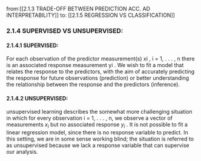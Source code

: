 from:[[2.1.3 TRADE-OFF BETWEEN PREDICTION ACC. AD INTERPRETABILITY]]
to: [[2.1.5 REGRESSION VS CLASSIFICATION]]
### 2.1.4 SUPERVISED VS UNSUPERVISED:
#### 2.1.4.1 SUPERVISED:
For each observation of the predictor measurement(s) xi , i = 1, . . . , n there is an associated response measurement yi . We wish to fit a model that relates the response to the predictors, with the aim of accurately predicting the response for future observations (prediction) or better understanding the relationship between the response and the predictors (inference).

#### 2.1.4.2 UNSUPERVISED:
unsupervised learning describes the somewhat more challenging situation in which for every observation i = 1, . . . , n, we observe a vector of measurements $x_i$ but no associated response $y_i$ . It is not possible to fit a linear regression model, since there is no response variable to predict. In this setting, we are in some sense working blind; the situation is referred to as unsupervised because we lack a response variable that can supervise our analysis.